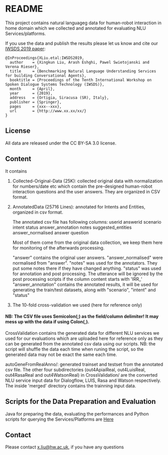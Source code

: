 # README
This project contains natural languageg data for human-robot interaction in home domain which we collected and annotated for evaluating NLU Services/platforms.

If you use the data and publish the results please let us know and cite our [IWSDS 2019 paper](https://iwsds2019.unikore.it/program/):


```
@InProceedings{XLiu.etal:IWSDS2019,
  author    = {Xingkun Liu, Arash Eshghi, Pawel Swietojanski and Verena Rieser},
  title     = {Benchmarking Natural Language Understanding Services for building Conversational Agents},
  booktitle = {Proceedings of the Tenth International Workshop on Spoken Dialogue Systems Technology (IWSDS)},
  month     = {April},
  year      = {2019},
  address   = {Ortigia, Siracusa (SR), Italy},
  publisher = {Springer},
  pages     = {xxx--xxx},
  url       = {http://www.xx.xx/xx/}
}

```

## License
All data are released under the CC BY-SA 3.0 license.
## Content
It contains

1. Collected-Original-Data (25K):  collected original data with normalization for numbers/date etc which contain the pre-designed human-robot interaction questions and the user answers. They are organized in CSV format.

2. AnnotatedData (25716 Lines): annotated for Intents and Entities, organized in csv format.

   The annotated csv file has following columns:
   userid	answerid	scenario	intent	status	answer_annotation	notes	suggested_entities
   answer_normalised	answer	question

   Most of them come from the original data collection, we keep them here for monitoring of
   the afterwards processing. 

   "answer" contains the original user answers.
   "answer_normalised" were normalised from "answer". 
   "notes" was used for the annotators. They put some notes there if they have changed anything.
   "status" was used for annotation and post processing. The utterance will be ignored by the post
       processing scripts if the column content starts with 'IRR_'
   "answer_annotation" contains the annotated results, it will be used for generating the train/test
    datasets, along with "scenario", "intent" and "status"

3. The 10-fold cross-validation we used (here for reference only)

  #### NB: The CSV file uses Semicolon(;) as the field/column delimiter! It may mess up with the data if using Colon(,).

CrossValidation contains the generated data for different NLU services we used for our evaluations which are uploaded here for reference only as they can be generated from the annotated csv data using our scripts. NB: the script will shuffle the data each time when runing the script, so the generated data may not be exact the same each time.


autoGeneFromRealAnno/: generated trainset and testset from the annotated csv file.
The other four subdirectories (out4ApiaiReal, out4LuisReal, out4RasaReal and out4WatsonReal) in CrossValidation/ are the converted NLU service input data for Dialogflow, LUIS, Rasa and Watson respectively. The inside 'merged' directory contains the trainning input data.


## Scripts for the Data Preparation and Evaluation
Java for preparing the data, evaluating the performances and Python scripts for querying the Services/Platforms are [Here](https://github.com/xliuhw/NLU-Evaluation-Scripts)

## Contact
Please contact x.liu@hw.ac.uk, if you have any questions


